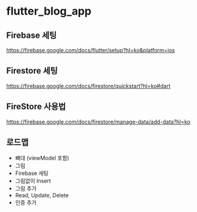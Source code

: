 # flutter_blog_app

## Firebase 세팅
https://firebase.google.com/docs/flutter/setup?hl=ko&platform=ios

## Firestore 세팅
https://firebase.google.com/docs/firestore/quickstart?hl=ko#dart

## FireStore 사용법
https://firebase.google.com/docs/firestore/manage-data/add-data?hl=ko


## 로드맵
- 뼈대 (viewModel 포함)
- 그림
- Firebase 세팅
- 그림없이 Insert
- 그림 추가
- Read, Update, Delete
- 인증 추가
